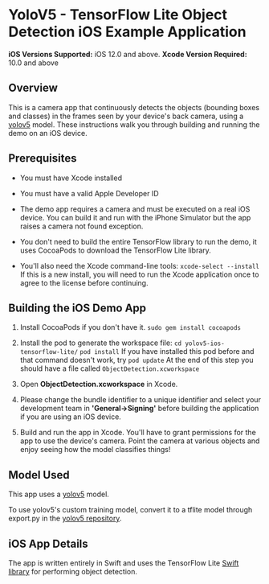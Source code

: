 # YoloV5 - TensorFlow Lite Object Detection iOS Example Application

**iOS Versions Supported:** iOS 12.0 and above.
**Xcode Version Required:** 10.0 and above

## Overview

This is a camera app that continuously detects the objects (bounding boxes and classes) in the frames seen by your device's back camera, using a [yolov5](https://github.com/ultralytics/yolov5) model. These instructions walk you through building and running the demo on an iOS device.

<!-- TODO(b/124116863): Add app screenshot. -->

## Prerequisites

* You must have Xcode installed

* You must have a valid Apple Developer ID

* The demo app requires a camera and must be executed on a real iOS device. You can build it and run with the iPhone Simulator but the app raises a camera not found exception.

* You don't need to build the entire TensorFlow library to run the demo, it uses CocoaPods to download the TensorFlow Lite library.

* You'll also need the Xcode command-line tools:
 ```xcode-select --install```
 If this is a new install, you will need to run the Xcode application once to agree to the license before continuing.
## Building the iOS Demo App

1. Install CocoaPods if you don't have it.
```sudo gem install cocoapods```

2. Install the pod to generate the workspace file:
```cd yolov5-ios-tensorflow-lite/```
```pod install```
  If you have installed this pod before and that command doesn't work, try
```pod update```
At the end of this step you should have a file called ```ObjectDetection.xcworkspace```

3. Open **ObjectDetection.xcworkspace** in Xcode.

4. Please change the bundle identifier to a unique identifier and select your development team in **'General->Signing'** before building the application if you are using an iOS device.

5. Build and run the app in Xcode.
You'll have to grant permissions for the app to use the device's camera. Point the camera at various objects and enjoy seeing how the model classifies things!

## Model Used

This app uses a [yolov5](https://github.com/ultralytics/yolov5) model.

To use yolov5's custom training model, convert it to a tflite model through export.py in the [yolov5 repository](https://github.com/ultralytics/yolov5).

## iOS App Details

The app is written entirely in Swift and uses the TensorFlow Lite
[Swift library](https://github.com/tensorflow/tensorflow/tree/master/tensorflow/lite/swift)
for performing object detection.
